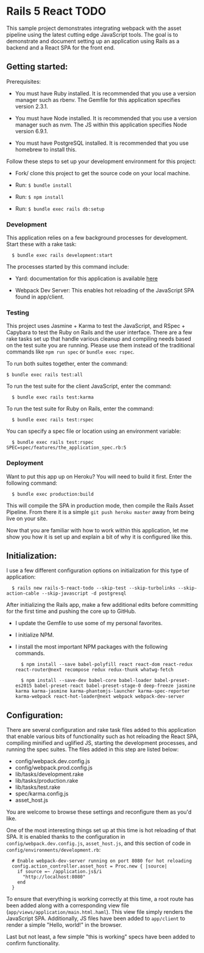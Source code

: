 # Rails 5 React TODO

This sample project demonstrates integrating webpack with the asset pipeline using the latest cutting edge JavaScript tools. The goal is to demonstrate and document setting up an application using Rails as a backend and a React SPA for the front end.

## Getting started:

Prerequisites:

  - You must have Ruby installed. It is recommended that you use a version manager such as rbenv. The Gemfile for this application specifies version 2.3.1.

  - You must have Node installed. It is recommended that you use a version manager such as nvm. The JS within this application specifies Node version 6.9.1.

  - You must have PostgreSQL installed. It is recommended that you use homebrew to install this.

Follow these steps to set up your development environment for this project:

  - Fork/ clone this project to get the source code on your local machine.

  - Run: `$ bundle install`

  - Run: `$ npm install`

  - Run: `$ bundle exec rails db:setup`

### Development

This application relies on a few background processes for development. Start these with a rake task:

  ```
    $ bundle exec rails development:start
   ```  

The processes started by this command include:

  - Yard: documentation for this application is available [here](http://localhost:9000/docs/index)

  - Webpack Dev Server: This enables hot reloading of the JavaScript SPA found in app/client.

### Testing

This project uses Jasmine + Karma to test the JavaScript, and RSpec + Capybara to test the Ruby on Rails and the user interface. There are a few rake tasks set up that handle various cleanup and compiling needs based on the test suite you are running. Please use them instead of the traditional commands like `npm run spec` or `bundle exec rspec`.

To run both suites together, enter the command:

  ```
  $ bundle exec rails test:all
  ```

To run the test suite for the client JavaScript, enter the command:

  ```
    $ bundle exec rails test:karma
  ```

To run the test suite for Ruby on Rails, enter the command:

  ```
    $ bundle exec rails test:rspec
  ```

You can specify a spec file or location using an environment variable:

  ```
    $ bundle exec rails test:rspec SPEC=spec/features/the_application_spec.rb:5
  ```

### Deployment

Want to put this app up on Heroku? You will need to build it first. Enter the following command:

  ```
    $ bundle exec production:build
  ```

This will compile the SPA in production mode, then compile the Rails Asset Pipeline. From there it is a simple `git push heroku master` away from being live on your site.


Now that you are familiar with how to work within this application, let me show you how it is set up and explain a bit of why it is configured like this.

## Initialization:

I use a few different configuration options on initialization for this type of application:

  ```
    $ rails new rails-5-react-todo --skip-test --skip-turbolinks --skip-action-cable --skip-javascript -d postgresql
  ```

After initializing the Rails app, make a few additional edits before committing for the first time and pushing the core up to GitHub.

  - I update the Gemfile to use some of my personal favorites.
  - I initialize NPM.
  - I install the most important NPM packages with the following commands.

    ```
      $ npm install --save babel-polyfill react react-dom react-redux react-router@next recompose redux redux-thunk whatwg-fetch

      $ npm install --save-dev babel-core babel-loader babel-preset-es2015 babel-preset-react babel-preset-stage-0 deep-freeze jasmine karma karma-jasmine karma-phantomjs-launcher karma-spec-reporter karma-webpack react-hot-loader@next webpack webpack-dev-server
    ```

## Configuration:

There are several configuration and rake task files added to this application that enable various bits of functionality such as hot reloading the React SPA, compiling minified and uglified JS, starting the development processes, and running the spec suites. The files added in this step are listed below:

  - config/webpack.dev.config.js
  - config/webpack.prod.config.js
  - lib/tasks/development.rake
  - lib/tasks/production.rake
  - lib/tasks/test.rake
  - spec/karma.config.js
  - asset_host.js

You are welcome to browse these settings and reconfigure them as you'd like.

One of the most interesting things set up at this time is hot reloading of that SPA. It is enabled thanks to the configuration in `config/webpack.dev.config.js`, `asset_host.js`, and this section of code in `config/environments/development.rb`:

  ```
    # Enable webpack-dev-server running on port 8080 for hot reloading
    config.action_controller.asset_host = Proc.new { |source|
      if source =~ /application.js$/i
        "http://localhost:8080"
      end
    }
  ```

To ensure that everything is working correctly at this time, a root route has been added along with a corresponding view file (`app/views/application/main.html.haml`). This view file simply renders the JavaScript SPA. Additionally, JS files have been added to `app/client` to render a simple "Hello, world!" in the browser.

Last but not least, a few simple "this is working" specs have been added to confirm functionality.
